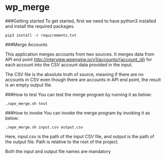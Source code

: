 # wp_merge

###Getting started
To get started, first we need to have python3 installed and install the required packages.

`pip3 install -r requirements.txt`

###Merge Accounts

This application merges accounts from two sources. It merges data from API end point http://interview.wpengine.io/v1/accounts/{account_id} for each account into the CSV account data provided in the input.

The CSV file is the absolute truth of source, meaning if there are no accounts in CSV even though there are accounts in API end point, the result is an empty output file.

###How to test
You can test the merge program by running it as below:
 
`./wpe_merge.sh test`

###How to invoke
You can invoke the merge program by invoking it as below: 

`./wpe_merge.sh input.csv output.csv`

Here, input.csv is the path of the input CSV file, and output is the path of the output file. Path is relative to the root of the project.

Both the input and output file names are mandatory